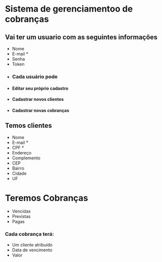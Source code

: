 # Sistema de gerenciamentoo de cobranças

## Vai ter um usuario com as seguintes informações
- Nome
- E-mail *
- Senha
- Token
- ### Cada usuário pode
- #### Editar seu próprio cadastro
- #### Cadastrar novos clientes
- #### Cadastrar novas cobranças

## Temos clientes
- Nome
- E-mail *
- CPF *
- Endereço
- Complemento
- CEP
- Bairro
- Cidade
- UF

# Teremos Cobranças
- Vencidas
- Previstas
- Pagas

### Cada cobrança terá:
- Um cliente atribuído
- Data de vencimento
- Valor
